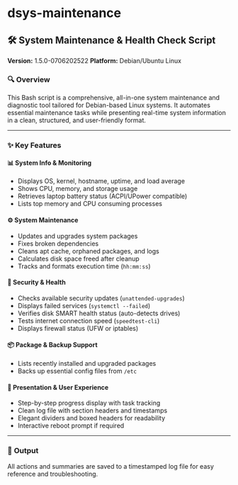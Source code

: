 # dsys-maintenance

## 🛠️ **System Maintenance & Health Check Script**
**Version:** 1.5.0-0706202522
**Platform:** Debian/Ubuntu Linux

### 🔍 **Overview**

This Bash script is a comprehensive, all-in-one system maintenance and diagnostic tool tailored for Debian-based Linux systems. It automates essential maintenance tasks while presenting real-time system information in a clean, structured, and user-friendly format.

---

### ✨ **Key Features**

#### 📊 System Info & Monitoring

* Displays OS, kernel, hostname, uptime, and load average
* Shows CPU, memory, and storage usage
* Retrieves laptop battery status (ACPI/UPower compatible)
* Lists top memory and CPU consuming processes

#### ⚙️ System Maintenance

* Updates and upgrades system packages
* Fixes broken dependencies
* Cleans apt cache, orphaned packages, and logs
* Calculates disk space freed after cleanup
* Tracks and formats execution time (`hh:mm:ss`)

#### 🔐 Security & Health

* Checks available security updates (`unattended-upgrades`)
* Displays failed services (`systemctl --failed`)
* Verifies disk SMART health status (auto-detects drives)
* Tests internet connection speed (`speedtest-cli`)
* Displays firewall status (UFW or iptables)

#### 📦 Package & Backup Support

* Lists recently installed and upgraded packages
* Backs up essential config files from `/etc`

#### 📌 Presentation & User Experience

* Step-by-step progress display with task tracking
* Clean log file with section headers and timestamps
* Elegant dividers and boxed headers for readability
* Interactive reboot prompt if required

---

### 📂 **Output**

All actions and summaries are saved to a timestamped log file for easy reference and troubleshooting.
